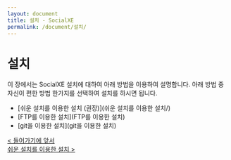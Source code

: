 ```yaml
---
layout: document
title: 설치 - SocialXE
permalink: /document/설치/
---
```


# 설치

이 장에서는 SocialXE 설치에 대하여 아래 방법을 이용하여 설명합니다. 아래 방법 중 자신이 편한 방법 한가지를 선택하여 설치를 하시면 됩니다.

- [쉬운 설치를 이용한 설치 (권장)](쉬운 설치를 이용한 설치/)
- [FTP를 이용한 설치](FTP를 이용한 설치)
- [git을 이용한 설치](git을 이용한 설치)

<div class="pull-left">
	<a class="btn btn-default" href="../들어가기에 앞서/">< 들어가기에 앞서</a>
</div>

<div class="pull-right">
	<a class="btn btn-default" href="쉬운 설치를 이용한 설치/">쉬운 설치를 이용한 설치 ></a>
</div>

<script>
	set_pills('toc_3');
</script>
